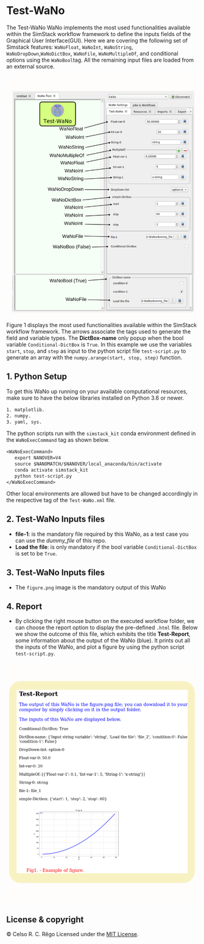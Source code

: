 # Test-WaNo

The Test-WaNo WaNo implements the most used functionalities available within the SimStack workflow framework to define the inputs fields of the Graphical User Interface(GUI). Here we are covering the following set of Simstack features: `WaNoFloat`, `WaNoInt`, `WaNoString`, `WaNoDropDown`,`WaNoDictBox`, `WaNoFile`, `WaNoMultipleOf`, and conditional options using the `WaNoBool`tag. All the remaining input files are loaded from an external source.

<img src="Test-WaNo-GUI.png" alt="drawing" width="700"/>

Figure 1 displays the most used functionalities available within the SimStack workflow framework. The arrows associate the tags used to generate the field and variable types. The **DictBox-name** only popup when the bool variable `Conditional-DictBox` is `True`. In this example we use the variables `start`,  `stop`, and `step` as input to the python script file `test-script.py` to generate an array with the `numpy.arange(start, stop, step)` function.    

## 1. Python Setup
To get this WaNo up running on your available computational resources, make sure to have the below libraries installed on Python 3.6 or newer.

```
1. matplotlib.
2. numpy.
3. yaml, sys. 
```

The python scripts run with the `simstack_kit` conda environment defined in the `WaNoExecCommand` tag as shown below. 
```
<WaNoExecCommand>
   export NANOVER=V4
   source $NANOMATCH/$NANOVER/local_anaconda/bin/activate
   conda activate simstack_kit
   python test-script.py
</WaNoExecCommand>
```
Other local environments are allowed but have to be changed accordingly in the respective tag of the `Test-WaNo.xml` file.


## 2. Test-WaNo Inputs files 
- **file-1**:  is the mandatory file required by this WaNo, as a test case you can use the *dummy_file* of this repo.
- **Load the file**: is only mandatory if the bool variable `Conditional-DictBox` is set to be `True`.

## 3. Test-WaNo Inputs files 
   - The `figure.png` image is the mandatory output of this WaNo
## 4. Report
   - By clicking the right mouse button on the executed workflow folder, we can choose the report option to display the pre-defined `.html` file. Below we show the outcome of this file, which exhibits the title **Test-Report**, some information about the output of the WaNo (blue). It prints out all the inputs of the WaNo, and plot a figure by using the python script `test-script.py`.     
   <img src="Report.png" alt="drawing" width="700"/>

## License & copyright
© Celso R. C. Rêgo
Licensed under the [MIT License](LICENSE).

